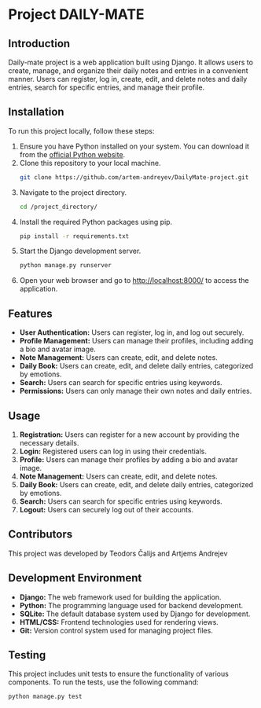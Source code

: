 # Project DAILY-MATE

## Introduction
Daily-mate project is a web application built using Django. It allows users to create, manage, and organize their daily notes and entries in a convenient manner. Users can register, log in, create, edit, and delete notes and daily entries, search for specific entries, and manage their profile.

## Installation
To run this project locally, follow these steps:
1. Ensure you have Python installed on your system. You can download it from the [official Python website](https://www.python.org/).
2. Clone this repository to your local machine.
    ```bash
    git clone https://github.com/artem-andreyev/DailyMate-project.git
    ```
3. Navigate to the project directory.
    ```bash
    cd /project_directory/
    ```
4. Install the required Python packages using pip.
    ```bash
    pip install -r requirements.txt
    ```
5. Start the Django development server.
    ```bash
    python manage.py runserver
    ```
6. Open your web browser and go to [http://localhost:8000/](http://localhost:8000/) to access the application.

## Features
- **User Authentication:** Users can register, log in, and log out securely.
- **Profile Management:** Users can manage their profiles, including adding a bio and avatar image.
- **Note Management:** Users can create, edit, and delete notes.
- **Daily Book:** Users can create, edit, and delete daily entries, categorized by emotions.
- **Search:** Users can search for specific entries using keywords.
- **Permissions:** Users can only manage their own notes and daily entries.

## Usage
1. **Registration:** Users can register for a new account by providing the necessary details.
2. **Login:** Registered users can log in using their credentials.
3. **Profile:** Users can manage their profiles by adding a bio and avatar image.
4. **Note Management:** Users can create, edit, and delete notes.
5. **Daily Book:** Users can create, edit, and delete daily entries, categorized by emotions.
6. **Search:** Users can search for specific entries using keywords.
7. **Logout:** Users can securely log out of their accounts.

## Contributors
This project was developed by Teodors Čalijs and Artjems Andrejev

## Development Environment
- **Django:** The web framework used for building the application.
- **Python:** The programming language used for backend development.
- **SQLite:** The default database system used by Django for development.
- **HTML/CSS:** Frontend technologies used for rendering views.
- **Git:** Version control system used for managing project files.

## Testing
This project includes unit tests to ensure the functionality of various components. To run the tests, use the following command:
```bash
python manage.py test
```

